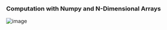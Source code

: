 ### Computation with Numpy and N-Dimensional Arrays


![image](https://user-images.githubusercontent.com/53910160/216781643-8ee9fe10-77c8-40ae-89b9-efd63fbe37d3.png)
